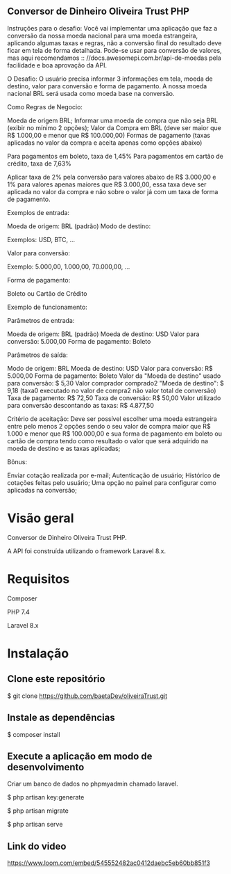 ## Conversor de Dinheiro Oliveira Trust PHP

Instruções para o desafio:
Você vai implementar uma aplicação que faz a conversão da nossa moeda nacional para uma moeda estrangeira, aplicando algumas taxas e regras, não a conversão final do resultado deve ficar em tela de forma detalhada.
Pode-se usar para conversão de valores, mas aqui recomendamos :: //docs.awesomepi.com.br/api-de-moedas pela facilidade e boa aprovação da API.

O Desafio:
O usuário precisa informar 3 informações em tela, moeda de destino, valor para conversão e forma de pagamento. A nossa moeda nacional BRL será usada como moeda base na conversão.

Como Regras de Negocio:

Moeda de origem BRL;
Informar uma moeda de compra que não seja BRL (exibir no mínimo 2 opções);
Valor da Compra em BRL (deve ser maior que R$ 1.000,00 e menor que R$ 100.000,00)
Formas de pagamento (taxas aplicadas no valor da compra e aceita apenas como opções abaixo)

Para pagamentos em boleto, taxa de 1,45%
Para pagamentos em cartão de crédito, taxa de 7,63%

Aplicar taxa de 2% pela conversão para valores abaixo de R$ 3.000,00 e 1% para valores apenas maiores que R$ 3.000,00, essa taxa deve ser aplicada no valor da compra e não sobre o valor já com um taxa de forma de pagamento.

Exemplos de entrada:

Moeda de origem: BRL (padrão)
Modo de destino:

Exemplos: USD, BTC, ...

Valor para conversão:

Exemplo: 5.000,00, 1.000,00, 70.000,00, ...

Forma de pagamento:

Boleto ou Cartão de Crédito

Exemplo de funcionamento:

Parâmetros de entrada:

Moeda de origem: BRL (padrão)
Moeda de destino: USD
Valor para conversão: 5.000,00
Forma de pagamento: Boleto

Parâmetros de saída:

Modo de origem: BRL
Moeda de destino: USD
Valor para conversão: R$ 5.000,00
Forma de pagamento: Boleto
Valor da "Moeda de destino" usado para conversão: $ 5,30
Valor comprador comprado2 "Moeda de destino": $ 9,18 (taxa0 executado no valor de compra2 não valor total de conversão)
Taxa de pagamento: R$ 72,50
Taxa de conversão: R$ 50,00
Valor utilizado para conversão descontando as taxas: R$ 4.877,50

Critério de aceitação:
Deve ser possível escolher uma moeda estrangeira entre pelo menos 2 opções sendo o seu valor de compra maior que R$ 1.000 e menor que R$ 100.000,00 e sua forma de pagamento em boleto ou cartão de compra tendo como resultado o valor que será adquirido na moeda de destino e as taxas aplicadas;

Bônus:

Enviar cotação realizada por e-mail;
Autenticação de usuário;
Histórico de cotações feitas pelo usuário;
Uma opção no painel para configurar como aplicadas na conversão;

# Visão geral
Conversor de Dinheiro Oliveira Trust PHP.

A API foi construída utilizando o framework Laravel 8.x.

# Requisitos
Composer

PHP 7.4

Laravel 8.x
# Instalação

## Clone este repositório
$ git clone https://github.com/baetaDev/oliveiraTrust.git

## Instale as dependências
$ composer install

## Execute a aplicação em modo de desenvolvimento
Criar um banco de dados no phpmyadmin chamado laravel.

$ php artisan key:generate

$ php artisan migrate

$ php artisan serve

## Link do video

https://www.loom.com/embed/545552482ac0412daebc5eb60bb851f3